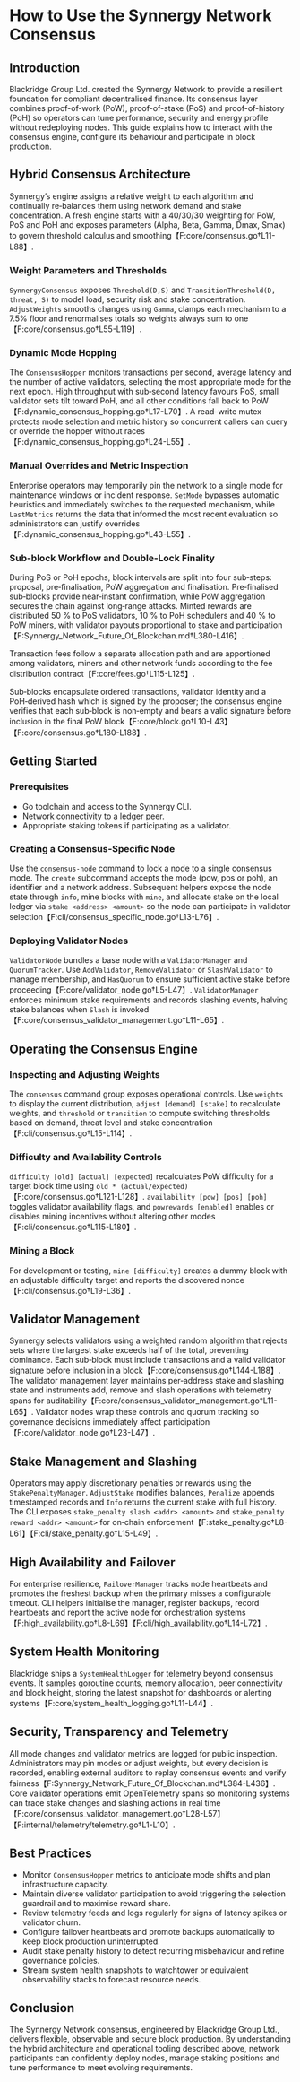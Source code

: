 # How to Use the Synnergy Network Consensus

## Introduction
Blackridge Group Ltd. created the Synnergy Network to provide a resilient foundation for compliant decentralised finance. Its consensus layer combines proof-of-work (PoW), proof-of-stake (PoS) and proof-of-history (PoH) so operators can tune performance, security and energy profile without redeploying nodes. This guide explains how to interact with the consensus engine, configure its behaviour and participate in block production.

## Hybrid Consensus Architecture
Synnergy’s engine assigns a relative weight to each algorithm and continually re‑balances them using network demand and stake concentration. A fresh engine starts with a 40/30/30 weighting for PoW, PoS and PoH and exposes parameters \(Alpha, Beta, Gamma, Dmax, Smax\) to govern threshold calculus and smoothing【F:core/consensus.go†L11-L88】.

### Weight Parameters and Thresholds
`SynnergyConsensus` exposes `Threshold(D,S)` and `TransitionThreshold(D, threat, S)` to model load, security risk and stake concentration. `AdjustWeights` smooths changes using `Gamma`, clamps each mechanism to a 7.5\% floor and renormalises totals so weights always sum to one【F:core/consensus.go†L55-L119】.

### Dynamic Mode Hopping
The `ConsensusHopper` monitors transactions per second, average latency and the number of active validators, selecting the most appropriate mode for the next epoch. High throughput with sub‑second latency favours PoS, small validator sets tilt toward PoH, and all other conditions fall back to PoW【F:dynamic_consensus_hopping.go†L17-L70】. A read–write mutex protects mode selection and metric history so concurrent callers can query or override the hopper without races【F:dynamic_consensus_hopping.go†L24-L55】.

### Manual Overrides and Metric Inspection
Enterprise operators may temporarily pin the network to a single mode for maintenance windows or incident response. `SetMode` bypasses automatic heuristics and immediately switches to the requested mechanism, while `LastMetrics` returns the data that informed the most recent evaluation so administrators can justify overrides【F:dynamic_consensus_hopping.go†L43-L55】.

### Sub-block Workflow and Double-Lock Finality
During PoS or PoH epochs, block intervals are split into four sub‑steps: proposal, pre‑finalisation, PoW aggregation and finalisation. Pre‑finalised sub‑blocks provide near‑instant confirmation, while PoW aggregation secures the chain against long‑range attacks. Minted rewards are distributed 50 % to PoS validators, 10 % to PoH schedulers and 40 % to PoW miners, with validator payouts proportional to stake and participation【F:Synnergy_Network_Future_Of_Blockchan.md†L380-L416】.

Transaction fees follow a separate allocation path and are apportioned among validators, miners and other network funds according to the fee distribution contract【F:core/fees.go†L115-L125】.

Sub‑blocks encapsulate ordered transactions, validator identity and a PoH‑derived hash which is signed by the proposer; the consensus engine verifies that each sub‑block is non‑empty and bears a valid signature before inclusion in the final PoW block【F:core/block.go†L10-L43】【F:core/consensus.go†L180-L188】.

## Getting Started
### Prerequisites
- Go toolchain and access to the Synnergy CLI.
- Network connectivity to a ledger peer.
- Appropriate staking tokens if participating as a validator.

### Creating a Consensus-Specific Node
Use the `consensus-node` command to lock a node to a single consensus mode. The `create` subcommand accepts the mode (pow, pos or poh), an identifier and a network address. Subsequent helpers expose the node state through `info`, mine blocks with `mine`, and allocate stake on the local ledger via `stake <address> <amount>` so the node can participate in validator selection【F:cli/consensus_specific_node.go†L13-L76】.

### Deploying Validator Nodes
`ValidatorNode` bundles a base node with a `ValidatorManager` and `QuorumTracker`. Use `AddValidator`, `RemoveValidator` or `SlashValidator` to manage membership, and `HasQuorum` to ensure sufficient active stake before proceeding【F:core/validator_node.go†L5-L47】. `ValidatorManager` enforces minimum stake requirements and records slashing events, halving stake balances when `Slash` is invoked【F:core/consensus_validator_management.go†L11-L65】.


## Operating the Consensus Engine
### Inspecting and Adjusting Weights
The `consensus` command group exposes operational controls. Use `weights` to display the current distribution, `adjust [demand] [stake]` to recalculate weights, and `threshold` or `transition` to compute switching thresholds based on demand, threat level and stake concentration【F:cli/consensus.go†L15-L114】.

### Difficulty and Availability Controls
`difficulty [old] [actual] [expected]` recalculates PoW difficulty for a target block time using `old * (actual/expected)`【F:core/consensus.go†L121-L128】. `availability [pow] [pos] [poh]` toggles validator availability flags, and `powrewards [enabled]` enables or disables mining incentives without altering other modes【F:cli/consensus.go†L115-L180】.

### Mining a Block
For development or testing, `mine [difficulty]` creates a dummy block with an adjustable difficulty target and reports the discovered nonce【F:cli/consensus.go†L19-L36】.

## Validator Management
Synnergy selects validators using a weighted random algorithm that rejects sets where the largest stake exceeds half of the total, preventing dominance. Each sub‑block must include transactions and a valid validator signature before inclusion in a block【F:core/consensus.go†L144-L188】. The validator management layer maintains per‑address stake and slashing state and instruments add, remove and slash operations with telemetry spans for auditability【F:core/consensus_validator_management.go†L11-L65】. Validator nodes wrap these controls and quorum tracking so governance decisions immediately affect participation【F:core/validator_node.go†L23-L47】.


## Stake Management and Slashing
Operators may apply discretionary penalties or rewards using the `StakePenaltyManager`. `AdjustStake` modifies balances, `Penalize` appends timestamped records and `Info` returns the current stake with full history. The CLI exposes `stake_penalty slash <addr> <amount>` and `stake_penalty reward <addr> <amount>` for on‑chain enforcement【F:stake_penalty.go†L8-L61】【F:cli/stake_penalty.go†L15-L49】.

## High Availability and Failover
For enterprise resilience, `FailoverManager` tracks node heartbeats and promotes the freshest backup when the primary misses a configurable timeout. CLI helpers initialise the manager, register backups, record heartbeats and report the active node for orchestration systems【F:high_availability.go†L8-L69】【F:cli/high_availability.go†L14-L72】.

## System Health Monitoring
Blackridge ships a `SystemHealthLogger` for telemetry beyond consensus events. It samples goroutine counts, memory allocation, peer connectivity and block height, storing the latest snapshot for dashboards or alerting systems【F:core/system_health_logging.go†L11-L44】.

## Security, Transparency and Telemetry
All mode changes and validator metrics are logged for public inspection. Administrators may pin modes or adjust weights, but every decision is recorded, enabling external auditors to replay consensus events and verify fairness【F:Synnergy_Network_Future_Of_Blockchan.md†L384-L436】. Core validator operations emit OpenTelemetry spans so monitoring systems can trace stake changes and slashing actions in real time【F:core/consensus_validator_management.go†L28-L57】【F:internal/telemetry/telemetry.go†L1-L10】.

## Best Practices
- Monitor `ConsensusHopper` metrics to anticipate mode shifts and plan infrastructure capacity.
- Maintain diverse validator participation to avoid triggering the selection guardrail and to maximise reward share.
- Review telemetry feeds and logs regularly for signs of latency spikes or validator churn.
- Configure failover heartbeats and promote backups automatically to keep block production uninterrupted.
- Audit stake penalty history to detect recurring misbehaviour and refine governance policies.
- Stream system health snapshots to watchtower or equivalent observability stacks to forecast resource needs.

## Conclusion
The Synnergy Network consensus, engineered by Blackridge Group Ltd., delivers flexible, observable and secure block production. By understanding the hybrid architecture and operational tooling described above, network participants can confidently deploy nodes, manage staking positions and tune performance to meet evolving requirements.

